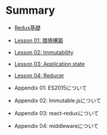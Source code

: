 # Summary

* [Redux基礎](README.md)
* [Lesson 01: 環境構築](lesson-01.md)
* [Lesson 02: Immutability](lesson-02.md)
* [Lesson 03: Application state](lesson-03.md)
* [Lesson 04: Reducer](lesson-04.md)



* Appendix 01: ES2015について
* Appendix 02: Immutable.jsについて
* Appendix 03: react-reduxについて
* Appendix 04: middlewareについて
